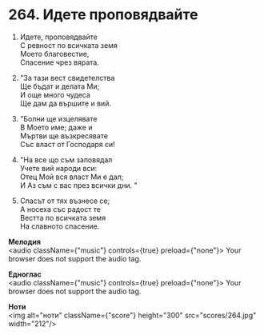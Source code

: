 # 264. Идете проповядвайте

1. Идете, проповядвайте  
С ревност по всичката земя  
Моето благовестие,  
Спасение чрез вярата.  

2. "За тази вест свидетелства  
Ще бъдат и делата Ми;  
И още много чудеса  
Ще дам да вършите и вий.  

3. "Болни ще изцелявате  
В Моето име; даже и  
Мъртви ще възкресявате  
Със власт от Господаря си!

4. "На все що съм заповядал  
Учете вий народи вси:  
Отец Мой вся власт Ми е дал;  
И Аз съм с вас през всички дни. "

5. Спасът от тях възнесе се;  
А носеха със радост те  
Вестта по всичката земя  
На славното спасение.

**Мелодия**  
<audio className={"music"} controls={true} preload={"none"}>
    <source src="mp3/264.mp3" type="audio/mpeg"/>
    Your browser does not support the audio tag.
</audio>

**Едноглас**  
<audio className={"music"} controls={true} preload={"none"}>
    <source src="transp/264.mp3" type="audio/mpeg"/>
    Your browser does not support the audio tag.
</audio>

**Ноти**  
<img alt="ноти" className={"score"} height="300" src="scores/264.jpg" width="212"/>
